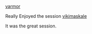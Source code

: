 [varmor](http://github.com/varmor)

Really Enjoyed the session
[vikimaskale](http://github.com/vikimaskale)

It was the great session.

